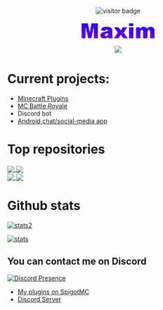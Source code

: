 <p  align="center">
<img src="https://visitor-badge.glitch.me/badge?page_id=114857048&left_color=purple&right_color=blue" alt="visitor badge"/>       
</p>

<p align="center">
  <a href="https://github.com/JavaDevMC">
    <img src="https://github.com/JavaDevMC/images/blob/main/199138068-s0a7b7b75-a024-4f00-803f-30a19c5d1b2d.png?raw=true" alt="Maxim" /></a>
</p>

<p align="center">
  <a href="https://github.com/JavaDevMC">
    <img src="https://readme-typing-svg.demolab.com/?lines=App%20developer%20;%20Java%20Kotlin%20C-Sharp;3%2B%20years%20of%20coding%20experience&font=Arial%20Code&center=true&width=440&height=45&color=6a00e4&vCenter=true&pause=1100&size=25" /></a>
</p>

# Current projects:
- [Minecraft Plugins](https://www.spigotmc.org/resources/authors/1620695/)
- [MC Battle Royale](https://discord.gg/ZXvGT8uMD3)
- Discord bot
- [Android chat/social-media app](https://discord.gg/DnVDBPNydT)

# Top repositories

<a href="https://github.com/JavaDevMC/SimpleLobby">
  <img align="center" src="https://denvercoder1-github-readme-stats.vercel.app/api/pin/?username=JavaDevMC&repo=SimpleLobby&theme=react&bg_color=1F222E&title_color=F85D7F&hide_border=true&icon_color=F8D866&show_icons=true" />
</a>
<a href="https://github.com/JavaDevMC/Advanced-IP-Logger">
  <img align="center" src="https://denvercoder1-github-readme-stats.vercel.app/api/pin/?username=JavaDevMC&repo=Advanced-IP-Logger&theme=react&bg_color=1F222E&title_color=F85D7F&hide_border=true&icon_color=F8D866&show_icons=true" />
</a>
<br>
<a href="https://github.com/JavaDevMC/RandomMOTD">
  <img align="center" src="https://denvercoder1-github-readme-stats.vercel.app/api/pin/?username=JavaDevMC&repo=RandomMOTD&theme=react&bg_color=1F222E&title_color=F85D7F&hide_border=true&icon_color=F8D866&show_icons=true" />
</a>
<a href="https://github.com/JavaDevMC/SimpleMobRide">
  <img align="center" src="https://denvercoder1-github-readme-stats.vercel.app/api/pin/?username=JavaDevMC&repo=SimpleMobRide&theme=react&bg_color=1F222E&title_color=F85D7F&hide_border=true&icon_color=F8D866&show_icons=true" />
</a>

# Github stats
<p align="left">
  <a href="https://github.com/JavaDevMC">
    <img src="https://github-readme-stats.vercel.app/api/top-langs/?username=JavaDevMC&layout=compact&theme=radical&show_icons=true" alt="stats2" /></a>
</p>
<p align="left">
  <a href="https://github.com/JavaDevMC">
    <img src="https://github-readme-stats.vercel.app/api?username=JavaDevMC&theme=radical&show_icons=true&layout=compact&hide=contribs,prs" alt="stats" /></a>
</p>

## You can contact me on Discord
[![Discord Presence](https://lanyard.cnrad.dev/api/759334613335670805)](https://discord.com/users/759334613335670805)


- [My plugins on SpigotMC](https://www.spigotmc.org/resources/authors/1620695/)
- [Discord Server](https://discord.gg/gbqF32Qsv2)
